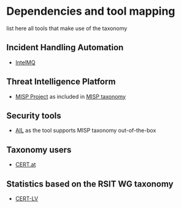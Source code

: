 # Dependencies and tool mapping
list here all tools that make use of the taxonomy

## Incident Handling Automation

  * [IntelMQ](https://intelmq.org)

## Threat Intelligence Platform

  * [MISP Project](http://www.misp-project.org/) as included in [MISP taxonomy](https://www.misp-project.org/taxonomies.html#_rsit)

## Security tools

  * [AIL](https://github.com/CIRCL/AIL-framework) as the tool supports MISP taxonomy out-of-the-box
  
##  Taxonomy users 
  * [CERT.at](https://www.cert.at)

##  Statistics based on the RSIT WG taxonomy
  * [CERT-LV](https://cert.lv/lv/incidenti/statistika)
  
